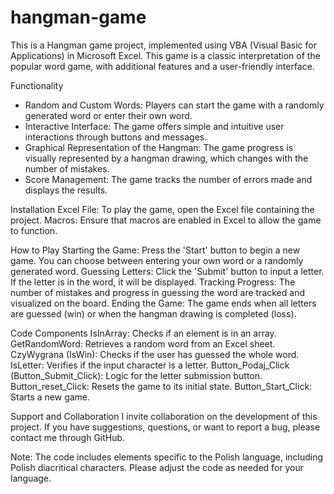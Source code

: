 # hangman-game
This is a Hangman game project, implemented using VBA (Visual Basic for Applications) in Microsoft Excel. This game is a classic interpretation of the popular word game, with additional features and a user-friendly interface.

Functionality
- Random and Custom Words: Players can start the game with a randomly generated word or enter their own word.
- Interactive Interface: The game offers simple and intuitive user interactions through buttons and messages.
- Graphical Representation of the Hangman: The game progress is visually represented by a hangman drawing, which changes with the number of mistakes.
- Score Management: The game tracks the number of errors made and displays the results.
  
Installation
Excel File: To play the game, open the Excel file containing the project.
Macros: Ensure that macros are enabled in Excel to allow the game to function.

How to Play
Starting the Game: Press the 'Start' button to begin a new game. You can choose between entering your own word or a randomly generated word.
Guessing Letters: Click the 'Submit' button to input a letter. If the letter is in the word, it will be displayed.
Tracking Progress: The number of mistakes and progress in guessing the word are tracked and visualized on the board.
Ending the Game: The game ends when all letters are guessed (win) or when the hangman drawing is completed (loss).

Code Components
IsInArray: Checks if an element is in an array.
GetRandomWord: Retrieves a random word from an Excel sheet.
CzyWygrana (IsWin): Checks if the user has guessed the whole word.
IsLetter: Verifies if the input character is a letter.
Button_Podaj_Click (Button_Submit_Click): Logic for the letter submission button.
Button_reset_Click: Resets the game to its initial state.
Button_Start_Click: Starts a new game.

Support and Collaboration
I invite collaboration on the development of this project. If you have suggestions, questions, or want to report a bug, please contact me through GitHub.

Note: The code includes elements specific to the Polish language, including Polish diacritical characters. Please adjust the code as needed for your language.
